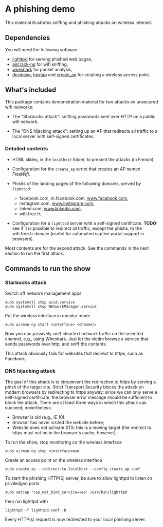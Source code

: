 # A phishing demo

This material illustrates sniffing and phishing attacks on wireless
internet.

## Dependencies

You will need the following software

- [lighttpd](https://www.lighttpd.net/) for serving phished web pages,
- [aircrack-ng](https://www.aircrack-ng.org/) for wifi sniffing,
- [wireshark](https://www.wireshark.org/) for packet analysis,
- [dnsmasq](http://www.thekelleys.org.uk/dnsmasq/doc.html),
  [hostap](http://w1.fi/) and
  [create_ap](https://github.com/oblique/create_ap) for creating a
  wireless access point.

## What's included

This package contains demonstration material for two attacks on
unsecured wifi networks:

- The "Starbucks attack": sniffing passwords sent over HTTP on a
  public wifi network.

- The "DNS hijacking attack": setting up an AP that redirects all
  traffic to a local server with self-signed certificates.

### Detailed contents


- HTML slides, in the `localhost` folder, to present the attacks (in
  French).

- Configuration for the `create_ap` script that creates an AP named
  *FreeWifi*.

- Phishs of the landing pages of the following domains, served by
  `lighttpd`:
  - facebook.com, m.facebook.com, www.facebook.com,
  - instagram.com, www.instagram.com,
  - linked.com, www.linkedin.com,
  - wifi.free.fr;

- Configuration for a `lighttpd` server with a self-signed
  certificate.  **TODO:** see if it is possible to redirect all
  traffic, except the phishs, to the wifi.free.fr domain (useful for
  automated captive portal support in browsers).

Most contents are for the second attack. See the commands in the next
section to run the first attack.

## Commands to run the show

### Starbucks attack

Switch off network management apps

	sudo systemctl stop wicd.service
	sudo systemctl stop NetworkManager.service

Put the wireless interface in monitor mode

	sudo airmon-ng start <interface> <channel>

Now you can passively sniff cleartext network traffic on the selected
channel, e.g., using Wireshark. Just let the victim browse a service
that sends passwords over http, and sniff the contents.

This attack obviously fails for websites that redirect to https, such
as Facebook.

### DNS hijacking attack

The goal of this attack is to circumvent the redirection to https by
serving a phish of the target site.  Strict Transport Security blocks
the attack on modern browsers by redirecting to https anyway: since we
can only serve a self-signed certificate, the browser error message
should be sufficient to block the attack.  There are at least three
ways in which this attack can succeed, nevertheless:

- Browser is old (e.g., IE 10);
- Browser has never visited the website before;
- Website does not activate STS: this is a moving target
  (the redirect to https must not be in the browser's cache, however).

To run the show, stop monitoring on the wireless interface

	sudo airmon-ng stop <interface>mon

Create an access point on the wireless interface

	sudo create_ap --redirect-to-localhost --config create_ap.conf

To start the phishing HTTP(S) server, be sure to allow lighttpd to
listen on priviledged ports

	sudo setcap 'cap_net_bind_service=+ep' /usr/bin/lighttpd

then run lighttpd with

	lighttpd -f lighttpd.conf -D

Every HTTP(s) request is now redirected to your local phishing server.
